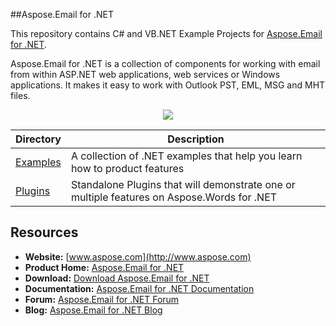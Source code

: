 ##Aspose.Email for .NET

This repository contains C# and VB.NET Example Projects for [Aspose.Email for .NET](http://www.aspose.com/.net/email-component.aspx).

Aspose.Email for .NET is a collection of components for working with email from within ASP.NET web applications, web services or Windows applications. It makes it easy to work with Outlook PST, EML, MSG and MHT files.

<p align="center">
<a title="Download complete Aspose.Email for .NET source code" href="https://github.com/asposeemail/Aspose_Email_NET/archive/master.zip">
	<img src="https://raw.github.com/AsposeExamples/java-examples-dashboard/master/images/downloadZip-Button-Large.png" />
  </a>
</p>

Directory | Description
--------- | -----------
[Examples](https://github.com/asposeemail/Aspose_Email_NET/tree/master/Examples)  | A collection of .NET examples that help you learn how to product features
[Plugins](Plugins)  | Standalone Plugins that will demonstrate one or multiple features on Aspose.Words for .NET


## Resources

+ **Website:** [www.aspose.com](http://www.aspose.com)
+ **Product Home:** [Aspose.Email for .NET](http://www.aspose.com/.net/email-component.aspx)
+ **Download:** [Download Aspose.Email for .NET](http://www.aspose.com/community/files/51/.net-components/aspose.email-for-.net/default.aspx)
+ **Documentation:** [Aspose.Email for .NET Documentation](http://www.aspose.com/docs/display/emailnet/Home)
+ **Forum:** [Aspose.Email for .NET Forum](http://www.aspose.com/community/forums/aspose.email-product-family/188/showforum.aspx)
+ **Blog:** [Aspose.Email for .NET Blog](http://www.aspose.com/blogs/aspose-products/aspose-email-product-family.html)
